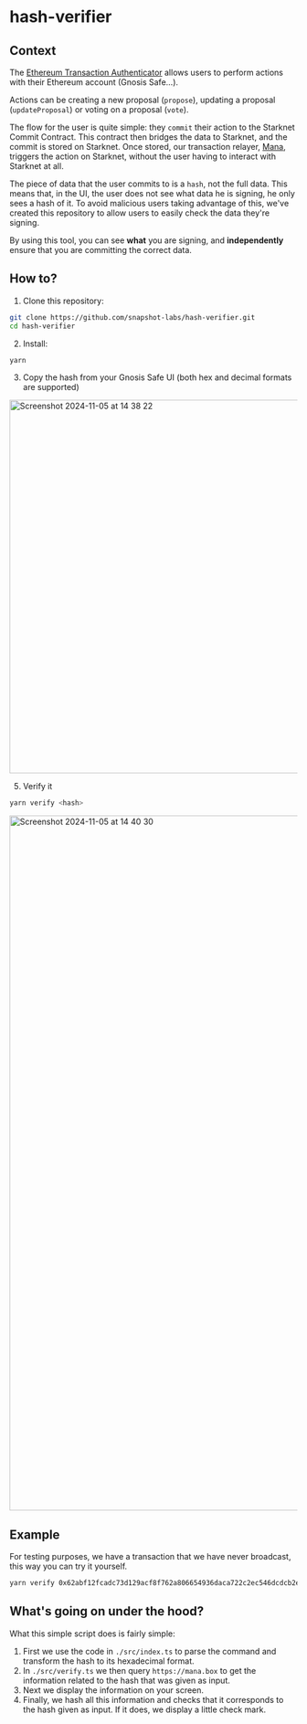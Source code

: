 # hash-verifier

## Context

The [Ethereum Transaction Authenticator](https://github.com/snapshot-labs/sx-starknet/blob/develop/starknet/src/authenticators/eth_tx.cairo) allows users to perform actions with their Ethereum account (Gnosis Safe...).

Actions can be creating a new proposal (`propose`), updating a proposal (`updateProposal`) or voting on a proposal (`vote`).

The flow for the user is quite simple: they `commit` their action to the Starknet Commit Contract. This contract then bridges the data to Starknet, and the commit is stored on Starknet. Once stored, our transaction relayer, [Mana](https://github.com/snapshot-labs/sx-monorepo/tree/master/apps/mana), triggers the action on Starknet, without the user having to interact with Starknet at all.

The piece of data that the user commits to is a `hash`, not the full data. This means that, in the UI, the user does not see what data he is signing, he only sees a hash of it. To avoid malicious users taking advantage of this, we've created this repository to allow users to easily check the data they're signing.

By using this tool, you can see **what** you are signing, and **independently** ensure that you are committing the correct data.

## How to?

1. Clone this repository:

```sh
git clone https://github.com/snapshot-labs/hash-verifier.git
cd hash-verifier
```

2. Install:

```sh
yarn
```

3. Copy the hash from your Gnosis Safe UI (both hex and decimal formats are supported)

<img width="654" alt="Screenshot 2024-11-05 at 14 38 22" src="https://github.com/user-attachments/assets/c867fd97-65ba-4ec5-a07a-cc61aaed5b73">

5. Verify it

```sh
yarn verify <hash>
```

<img width="1217" alt="Screenshot 2024-11-05 at 14 40 30" src="https://github.com/user-attachments/assets/32abc44e-c51f-443e-9e55-e7606f605099">

## Example

For testing purposes, we have a transaction that we have never broadcast, this way you can try it yourself.

```sh
yarn verify 0x62abf12fcadc73d129acf8f762a806654936daca722c2ec546dcdcb2ec9c91b --network sepolia
```

## What's going on under the hood?

What this simple script does is fairly simple:

1. First we use the code in `./src/index.ts` to parse the command and transform the hash to its hexadecimal format.
2. In `./src/verify.ts` we then query `https://mana.box` to get the information related to the hash that was given as input.
3. Next we display the information on your screen.
4. Finally, we hash all this information and checks that it corresponds to the hash given as input. If it does, we display a little check mark.
